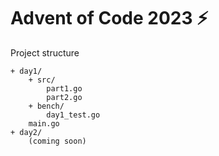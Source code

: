 # Advent of Code 2023 ⚡

Project structure
```
+ day1/
	+ src/
		part1.go
		part2.go
	+ bench/
		day1_test.go
 	main.go
+ day2/
	(coming soon)
```
